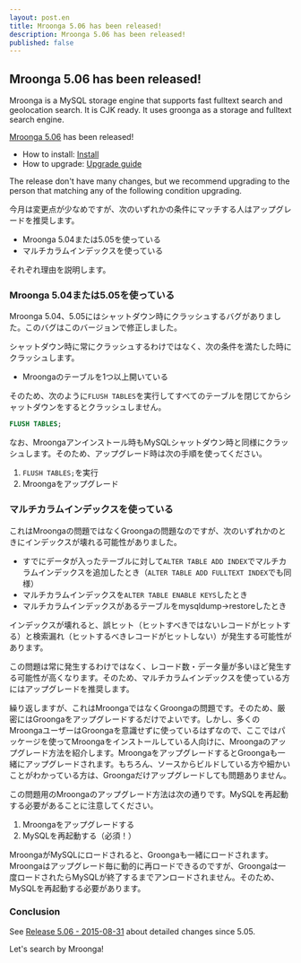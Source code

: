 ```yaml
---
layout: post.en
title: Mroonga 5.06 has been released!
description: Mroonga 5.06 has been released!
published: false
---
```


## Mroonga 5.06 has been released!

Mroonga is a MySQL storage engine that supports fast fulltext search and geolocation search. It is CJK ready. It uses groonga as a storage and fulltext search engine.

[Mroonga 5.06](/docs/news.html#release-5.06) has been released!

* How to install: [Install](/docs/install.html)
* How to upgrade: [Upgrade guide](/docs/upgrade.html)


The release don't have many changes, but we recommend upgrading to the person that matching any of the following condition upgrading.

今月は変更点が少なめですが、次のいずれかの条件にマッチする人はアップグレードを推奨します。

  * Mroonga 5.04または5.05を使っている
  * マルチカラムインデックスを使っている

それぞれ理由を説明します。

### Mroonga 5.04または5.05を使っている

Mroonga 5.04、5.05にはシャットダウン時にクラッシュするバグがありました。このバグはこのバージョンで修正しました。

シャットダウン時に常にクラッシュするわけではなく、次の条件を満たした時にクラッシュします。

  * Mroongaのテーブルを1つ以上開いている

そのため、次のように`FLUSH TABLES`を実行してすべてのテーブルを閉じてからシャットダウンをするとクラッシュしません。

```sql
FLUSH TABLES;
```

なお、Mroongaアンインストール時もMySQLシャットダウン時と同様にクラッシュします。そのため、アップグレード時は次の手順を使ってください。

  1. `FLUSH TABLES;`を実行
  2. Mroongaをアップグレード

### マルチカラムインデックスを使っている

これはMroongaの問題ではなくGroongaの問題なのですが、次のいずれかのときにインデックスが壊れる可能性がありました。

  * すでにデータが入ったテーブルに対して`ALTER TABLE ADD INDEX`でマルチカラムインデックスを追加したとき（`ALTER TABLE ADD FULLTEXT INDEX`でも同様）
  * マルチカラムインデックスを`ALTER TABLE ENABLE KEYS`したとき
  * マルチカラムインデックスがあるテーブルをmysqldump→restoreしたとき

インデックスが壊れると、誤ヒット（ヒットすべきではないレコードがヒットする）と検索漏れ（ヒットするべきレコードがヒットしない）が発生する可能性があります。

この問題は常に発生するわけではなく、レコード数・データ量が多いほど発生する可能性が高くなります。そのため、マルチカラムインデックスを使っている方にはアップグレードを推奨します。

繰り返しますが、これはMroongaではなくGroongaの問題です。そのため、厳密にはGroongaをアップグレードするだけでよいです。しかし、多くのMroongaユーザーはGroongaを意識せずに使っているはずなので、ここではパッケージを使ってMroongaをインストールしている人向けに、Mroongaのアップグレード方法を紹介します。MroongaをアップグレードするとGroongaも一緒にアップグレードされます。もちろん、ソースからビルドしている方や細かいことがわかっている方は、Groongaだけアップグレードしても問題ありません。

この問題用のMroongaのアップグレード方法は次の通りです。MySQLを再起動する必要があることに注意してください。

  1. Mroongaをアップグレードする
  2. MySQLを再起動する（必須！）

MroongaがMySQLにロードされると、Groongaも一緒にロードされます。Mroongaはアップグレード毎に動的に再ロードできるのですが、Groongaは一度ロードされたらMySQLが終了するまでアンロードされません。そのため、MySQLを再起動する必要があります。


### Conclusion

See [Release 5.06 - 2015-08-31](/docs/news.html#release-5.06) about detailed changes since 5.05.

Let's search by Mroonga!
